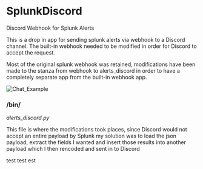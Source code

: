 # SplunkDiscord
Discord Webhook for Splunk Alerts

This is a drop in app for sending splunk alerts via webhook to a Discord channel. The built-in webhook needed to be modified in order for Discord to accept the request.

Most of the original splunk webhook was retained, modifications have been made to the stanza from webhook to alerts_discord in order to have a completely separate app from the built-in webhook app.

![Chat_Example](https://i.imgur.com/Camwykz.png?raw=true)

### /bin/
*alerts_discord.py*

This file is where the modifications took places, since Discord would not accept an entire payload by Splunk my solution was to load the json payload, extract the fields I wanted and insert those results into another payload which I then rencoded and sent in to Discord

test
test
est

